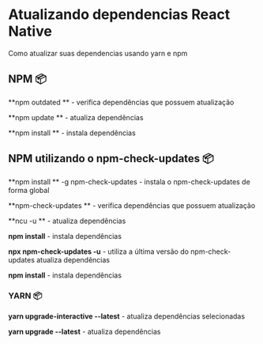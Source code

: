 # Atualizando dependencias React Native

Como atualizar suas dependencias usando yarn e npm

## NPM 📦

**npm outdated **  - verifica dependências que possuem atualização

**npm update ** - atualiza dependências

**npm install ** - instala dependências

## NPM utilizando o npm-check-updates 📦

**npm install ** -g npm-check-updates - instala o npm-check-updates de forma global

**npm-check-updates ** - verifica dependências que possuem atualização

**ncu -u ** - atualiza dependências

**npm install** - instala dependências

**npx npm-check-updates -u** - utiliza a última versão do npm-check-updates atualiza dependências

**npm install** - instala dependências

### YARN 📦

**yarn upgrade-interactive --latest** - atualiza dependências selecionadas

**yarn upgrade --latest** - atualiza dependências
